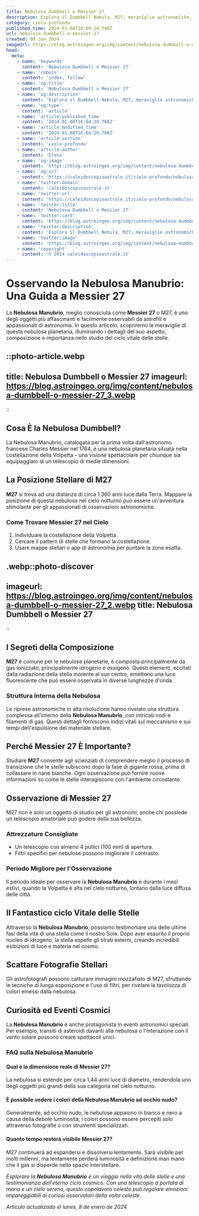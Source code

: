 ```yaml
---
title: Nebulosa Dumbbell o Messier 27
description: Esplora il Dumbbell Nebula, M27; meraviglie astronomiche, caratteristiche uniche e origini. Scopri di più sullaffascinante spazio!
category: cielo-profondo
published_time: 2024-01-08T16:04:20.760Z
url: nebulosa-dumbbell-o-messier-27
created: 08 Jan 2024
imageUrl: https://blog.astroingeo.org/img/content/nebulosa-dumbbell-o-messier-27_3.webp
head:
  meta:
    - name: 'keywords'
      content: 'Nebulosa Dumbbell o Messier 27'
    - name: 'robots'
      content: 'index, follow'
    - name: 'og:title'
      content: 'Nebulosa Dumbbell o Messier 27'
    - name: 'og:description'
      content: 'Esplora il Dumbbell Nebula, M27; meraviglie astronomiche, caratteristiche uniche e origini. Scopri di più sullaffascinante spazio!'
    - name: 'og:type'
      content: 'article'
    - name: 'article:published_time'
      content: '2024-01-08T16:04:20.760Z'
    - name: 'article:modified_time'
      content: '2024-01-08T16:04:20.760Z'
    - name: 'article:section'
      content: 'cielo-profondo'
    - name: 'article:author'
      content: 'Elena'
    - name: 'og:image'
      content: 'https://blog.astroingeo.org/img/content/nebulosa-dumbbell-o-messier-27_3.webp'
    - name: 'og:url'
      content: 'https://caleidoscopioastrale.it/cielo-profondo/nebulosa-dumbbell-o-messier-27'
    - name: 'twitter:domain'
      content: 'caleidoscopioastrale.it'
    - name: 'twitter:url'
      content: 'https://caleidoscopioastrale.it/cielo-profondo/nebulosa-dumbbell-o-messier-27'
    - name: 'twitter:title'
      content: 'Nebulosa Dumbbell o Messier 27'
    - name: 'twitter:card'
      content: 'https://blog.astroingeo.org/img/content/nebulosa-dumbbell-o-messier-27_3.webp'
    - name: 'twitter:description'
      content: 'Esplora il Dumbbell Nebula, M27; meraviglie astronomiche, caratteristiche uniche e origini. Scopri di più sullaffascinante spazio!'
    - name: 'twitter:image'
      content: 'https://blog.astroingeo.org/img/content/nebulosa-dumbbell-o-messier-27_3.webp'
    - name: 'copyright'
      content: '© 2024 caleidoscopioastrale.it'
---
```

# Osservando la Nebulosa Manubrio: Una Guida a Messier 27

La **Nebulosa Manubrio**, meglio conosciuta come **Messier 27** o M27, è uno degli oggetti più affascinanti e facilmente osservabili da astrofili e appassionati di astronomia. In questo articolo, scopriremo le meraviglie di questa nebulosa planetaria, illuminando i dettagli del suo aspetto, composizione e importanza nello studio del ciclo vitale delle stelle.

::photo-article.webp
---
title: Nebulosa Dumbbell o Messier 27
imageurl: https://blog.astroingeo.org/img/content/nebulosa-dumbbell-o-messier-27_3.webp
---
::

## Cosa È la Nebulosa Dumbbell?

La Nebulosa Manubrio, catalogata per la prima volta dall'astronomo francese Charles Messier nel 1764, è una nebulosa planetaria situata nella costellazione della Volpetta – una visione spettacolare per chiunque sia equipaggiato di un telescopio di medie dimensioni.

## La Posizione Stellare di M27

**M27** si trova ad una distanza di circa 1.360 anni luce dalla Terra. Mappare la posizione di questa nebulosa nel cielo notturno può essere un'avventura stimolante per gli appassionati di osservazioni astronomiche.

### Come Trovare Messier 27 nel Cielo

1. Individuare la costellazione della Volpetta.
2. Cercare il pattern di stelle che formano la costellazione.
3. Usare mappe stellari o app di astronomia per puntare la zona esatta.

.webp::photo-discover
---
imageurl: https://blog.astroingeo.org/img/content/nebulosa-dumbbell-o-messier-27_2.webp
title: Nebulosa Dumbbell o Messier 27
---
::

## I Segreti della Composizione

**M27** è comune per le nebulose planetarie, è composta principalmente da gas ionizzato, principalmente idrogeno e ossigeno. Questi elementi, eccitati dalla radiazione della stella morente al suo centro, emettono una luce fluorescente che può essere osservata in diverse lunghezze d'onda.

### Struttura Interna della Nebulosa

Le riprese astronomiche in alta risoluzione hanno rivelato una struttura complessa all'interno della **Nebulosa Manubrio**, con intricati nodi e filamenti di gas. Questi dettagli forniscono indizi vitali sul meccanismo e sui tempi dell'espulsione del materiale stellare.

## Perché Messier 27 È Importante?

Studiare **M27** consente agli scienziati di comprendere meglio il processo di transizione che le stelle subiscono dopo la fase di gigante rossa, prima di collassare in nane bianche. Ogni osservazione può fornire nuove informazioni su come le stelle interagiscono con l'ambiente circostante.

## Osservazione di Messier 27

M27 non è solo un oggetto di studio per gli astronomi; anche chi possiede un telescopio amatoriale può godere della sua bellezza.

### Attrezzature Consigliate

- Un telescopio con almeno 4 pollici (100 mm) di apertura.
- Filtri specifici per nebulose possono migliorare il contrasto.

### Periodo Migliore per l'Osservazione

Il periodo ideale per osservare la **Nebulosa Manubrio** è durante i mesi estivi, quando la Volpetta è alta nel cielo notturno, lontano dalla luce diffusa delle città.

## Il Fantastico ciclo Vitale delle Stelle

Attraverso la **Nebulosa Manubrio**, possiamo testimoniare una delle ultime fasi della vita di una stella come il nostro Sole. Dopo aver esaurito il proprio nucleo di idrogeno, la stella espelle gli strati esterni, creando incredibili esibizioni di luce e materia nel cosmo.

## Scattare Fotografie Stellari

Gli astrofotografi possono catturare immagini mozzafiato di M27, sfruttando le tecniche di lunga esposizione e l'uso di filtri, per rivelare la tavolozza di colori emessi dalla nebulosa.

## Curiosità ed Eventi Cosmici

La **Nebulosa Manubrio** è anche protagonista in eventi astronomici speciali. Per esempio, transiti di asteroidi davanti alla nebulosa o l'interazione con il vento solare possono creare spettacoli unici.

### FAQ sulla Nebulosa Manubrio

#### Qual è la dimensione reale di Messier 27?
La nebulosa si estende per circa 1,44 anni luce di diametro, rendendola uno degli oggetti più grandi della sua categoria nel cielo notturno.

#### È possibile vedere i colori della Nebulosa Manubrio ad occhio nudo?
Generalmente, ad occhio nudo, le nebulose appaiono in bianco e nero a causa della debole luminosità; i colori possono essere percepiti solo attraverso fotografie o con strumenti specializzati.

#### Quanto tempo resterà visibile Messier 27?
M27 continuerà ad espandersi e dissolversi lentamente. Sarà visibile per molti millenni, ma lentamente perderà luminosità e definizione man mano che il gas si disperde nello spazio interstellare.

*Esplorare la **Nebulosa Manubrio** è un viaggio nella vita delle stelle e una testimonianza dell'eterno ciclo cosmico. Con una telescopio a portata di mano e un cielo sereno, questo capolavoro celeste può regalare emozioni impareggiabili ai curiosi osservatori della volta celeste.*

_Artículo actualizado el lunes, 8 de enero de 2024_